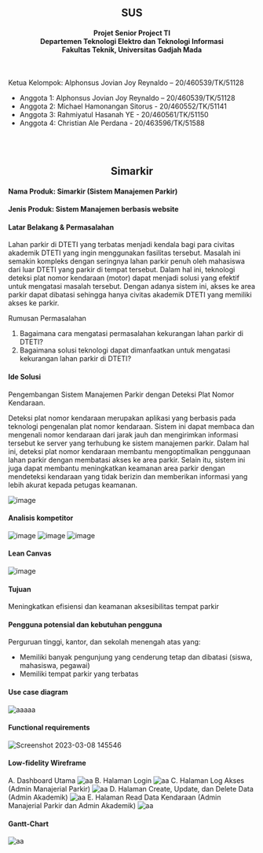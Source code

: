 
<div align="center">
  <h2 align="center">
    SUS
    <h4 align="center">
      Projet Senior Project TI <br />
      Departemen Teknologi Elektro dan Teknologi Informasi <br />Fakultas Teknik, Universitas Gadjah Mada
    </h4>
  </h2>
</div>

<br />
  
<div align="center">
  <div align="left">
    <p> Ketua Kelompok: Alphonsus Jovian Joy Reynaldo – 20/460539/TK/51128 </p>
    <ul>
      <li> Anggota 1: Alphonsus Jovian Joy Reynaldo – 20/460539/TK/51128 </li>
      <li> Anggota 2: Michael Hamonangan Sitorus - 20/460552/TK/51141 </li>
      <li> Anggota 3: Rahmiyatul Hasanah YE - 20/460561/TK/51150 </li>
      <li> Anggota 4: Christian Ale Perdana - 20/463596/TK/51588 </li>
    </ul>
  </div>
</div>

<br />
<br />

<h2 align="center">
Simarkir
</h2>

#### Nama Produk: Simarkir (Sistem Manajemen Parkir)

#### Jenis Produk: Sistem Manajemen berbasis website

#### Latar Belakang & Permasalahan
Lahan parkir di DTETI yang terbatas menjadi kendala bagi para civitas akademik DTETI yang ingin menggunakan fasilitas tersebut. Masalah ini semakin kompleks dengan seringnya lahan parkir penuh oleh mahasiswa dari luar DTETI yang parkir di tempat tersebut. Dalam hal ini, teknologi deteksi plat nomor kendaraan (motor) dapat menjadi solusi yang efektif untuk mengatasi masalah tersebut. Dengan adanya sistem ini, akses ke area parkir dapat dibatasi sehingga hanya civitas akademik DTETI yang memiliki akses ke parkir.

Rumusan Permasalahan
1. Bagaimana cara mengatasi permasalahan kekurangan lahan parkir di DTETI?
2. Bagaimana solusi teknologi dapat dimanfaatkan untuk mengatasi kekurangan lahan parkir di DTETI?

#### Ide Solusi
Pengembangan Sistem Manajemen Parkir dengan Deteksi Plat Nomor Kendaraan.

Deteksi plat nomor kendaraan merupakan aplikasi yang berbasis pada teknologi pengenalan plat nomor kendaraan. Sistem ini dapat membaca dan mengenali nomor kendaraan dari jarak jauh dan mengirimkan informasi tersebut ke server yang terhubung ke sistem manajemen parkir. Dalam hal ini, deteksi plat nomor kendaraan membantu mengoptimalkan penggunaan lahan parkir dengan membatasi akses ke area parkir. Selain itu, sistem ini juga dapat membantu meningkatkan keamanan area parkir dengan mendeteksi kendaraan yang tidak berizin dan memberikan informasi yang lebih akurat kepada petugas keamanan.

![image](https://user-images.githubusercontent.com/55451337/222321908-d74ef1d8-82b6-4e58-8ec6-2070ee50f68d.png)

#### Analisis kompetitor
![image](https://user-images.githubusercontent.com/55451337/222321805-894f040f-b3e4-44a1-9a93-607d3a5ff9f5.png)
![image](https://user-images.githubusercontent.com/55451337/222321821-e9d25851-079f-4be2-a67b-11e1a8e2e101.png)
![image](https://user-images.githubusercontent.com/55451337/222321833-5da5f1ce-0d99-43ab-a7c9-26216b48c63b.png)

#### Lean Canvas
![image](https://user-images.githubusercontent.com/55451337/222321870-b0116a8f-8452-430a-9238-c27ef1f9387d.png)

#### Tujuan
Meningkatkan efisiensi dan keamanan aksesibilitas tempat parkir

#### Pengguna potensial dan kebutuhan pengguna
Perguruan tinggi, kantor, dan sekolah menengah atas yang:
- Memiliki banyak pengunjung yang cenderung tetap dan dibatasi (siswa, mahasiswa, pegawai)
- Memiliki tempat parkir yang terbatas

#### Use case diagram
![aaaaa](https://user-images.githubusercontent.com/72853893/223654113-9749d39d-2e71-4372-b107-0a6ceb915cb4.jpg)

#### Functional requirements
![Screenshot 2023-03-08 145546](https://user-images.githubusercontent.com/72853893/223654576-ed94d612-4d46-4938-8d1b-53fb886c0ce2.png)

#### Low-fidelity Wireframe
A. Dashboard Utama
![aa](https://user-images.githubusercontent.com/72853893/223655106-d5fde6a3-1c96-43fc-9e1b-fec7dabcd218.png)
B. Halaman Login
![aa](https://user-images.githubusercontent.com/72853893/223655270-1da0252e-0b86-4778-905c-bfad3912dac1.png)
C. Halaman Log Akses (Admin Manajerial Parkir)
![aa](https://user-images.githubusercontent.com/72853893/223655732-b3ddbeeb-343d-4d05-b43c-07493d96b88b.png)
D. Halaman Create, Update, dan Delete Data (Admin Akademik)
![aa](https://user-images.githubusercontent.com/72853893/223655793-fcbbd832-64f1-4cb9-884f-40f68d39a976.png)
E. Halaman Read Data Kendaraan (Admin Manajerial Parkir dan Admin Akademik)
![aa](https://user-images.githubusercontent.com/72853893/223655980-715c2405-f9e9-43f0-98c6-d47a3f2c6910.png)

#### Gantt-Chart 
![aa](https://user-images.githubusercontent.com/72853893/223656303-252e7fb5-97b3-4a47-bb4c-68798d9312d7.png)
